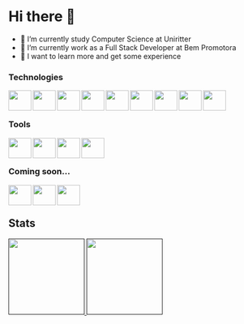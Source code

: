 # Hi there 👋
-   🌱 I’m currently study Computer Science at Uniritter
-   📌 I’m currently work as a Full Stack Developer at Bem Promotora
-   🔭 I want to learn more and get some experience

<h3>Technologies</h3>
<div>
  <img align="left" height="40" width="45" src="https://cdn.jsdelivr.net/gh/devicons/devicon/icons/csharp/csharp-original.svg" style="max-width: 100%;"/>
  <img align="left" height="40" width="45" src="https://cdn.jsdelivr.net/gh/devicons/devicon/icons/dotnetcore/dotnetcore-original.svg" style="max-width: 100%;"/>
  <img align="left" height="40" width="45" src="https://cdn.jsdelivr.net/gh/devicons/devicon/icons/microsoftsqlserver/microsoftsqlserver-plain.svg" style="max-width: 100%;"/>
  <img align="left" height="40" width="45" src="https://cdn.jsdelivr.net/gh/devicons/devicon/icons/mongodb/mongodb-original.svg" style="max-width: 100%;"/>
  <img align="left" height="40" width="45" src="https://cdn.jsdelivr.net/gh/devicons/devicon/icons/html5/html5-original.svg" style="max-width: 100%;"/>
  <img align="left" height="40" width="45" src="https://cdn.jsdelivr.net/gh/devicons/devicon/icons/css3/css3-original.svg" style="max-width: 100%;"/>  
  <img align="left" height="40" width="45" src="https://cdn.jsdelivr.net/gh/devicons/devicon/icons/sass/sass-original.svg" style="max-width: 100%;"/>
  <img align="left" height="40" width="45" src="https://cdn.jsdelivr.net/gh/devicons/devicon/icons/typescript/typescript-original.svg" style="max-width: 100%;"/>
  <img align="left" height="40" width="45" src="https://cdn.jsdelivr.net/gh/devicons/devicon/icons/react/react-original.svg" style="max-width: 100%;"/>
</div><br><br>

<h3>Tools</h3>
<div>
  <img align="left" height="40" width="45" src="https://cdn.jsdelivr.net/gh/devicons/devicon/icons/linux/linux-original.svg" style="max-width: 100%;"/>
  <img align="left" height="40" width="45" src="https://cdn.jsdelivr.net/gh/devicons/devicon/icons/git/git-original.svg" style="max-width: 100%;"/>
  <img align="left" height="40" width="45" src="https://cdn.jsdelivr.net/gh/devicons/devicon/icons/docker/docker-original.svg" style="max-width: 100%;"/>
  <img align="left" height="40" width="45" src="https://cdn.jsdelivr.net/gh/devicons/devicon/icons/jira/jira-original-wordmark.svg" style="max-width: 100%;"/>
</div><br><br>

<h3>Coming soon...</h3>
<div>
  <img align="left" height="40" width="45" src="https://cdn.jsdelivr.net/gh/devicons/devicon/icons/azure/azure-original.svg" style="max-width: 100%;"/>
  <img align="left" height="40" width="45" src="https://cdn.jsdelivr.net/gh/devicons/devicon/icons/redis/redis-original.svg" style="max-width: 100%;"/>
  <img align="left" height="40" width="45" src="https://cdn.jsdelivr.net/gh/devicons/devicon/icons/kubernetes/kubernetes-plain.svg" style="max-width: 100%;"/>
</div><br><br>

<h2>Stats</h2>
<div>
  <a href "https://github.com/Leotrein">
    <img height="150" src="https://github-readme-stats.vercel.app/api?username=Leotrein&hide=contribs,prs&count_private=true&include_all_commits=true&show_icons=true&theme=dracula&icon_color=DAD3AF&hide_border=true&border_radius=15&bg_color=0d1117" style="max-width: 100%;"/>
    <img height="150" src="https://github-readme-stats.vercel.app/api/top-langs?username=Leotrein&count_private=true&include_all_commits=true&langs_count=6&show_icons=true&theme=dracula&icon_color=DAD3AF&layout=compact&hide_border=true&border_radius=15&bg_color=0d1117" style="max-width: 100%;"/>
  </a>
</div>
